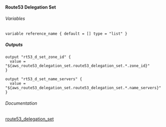 #### Route53 Delegation Set


###### Variables
```
variable reference_name { default = [] type = "list" }
```

##### Outputs
```
output "rt53_d_set_zone_id" {
  value = "${aws_route53_delegation_set.route53_delegation_set.*.zone_id}"
}

output "rt53_d_set_name_servers" {
  value = "${aws_route53_delegation_set.route53_delegation_set.*.name_servers}"
}
```

###### Documentation
[route53_delegation_set](https://www.terraform.io/docs/providers/aws/r/route53_delegation_set.html)

